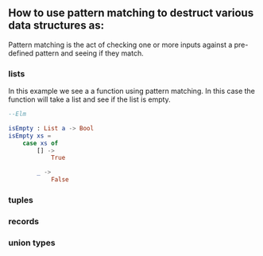 ## How to use pattern matching to destruct various data structures as:

Pattern matching is the act of checking one or more inputs against a pre-defined pattern and seeing if they match.

### lists

In this example we see a a function using pattern matching. In this case the function will take a list and see if the list is empty.

```elm
--Elm

isEmpty : List a -> Bool
isEmpty xs =
    case xs of
        [] ->
            True

        _ ->
            False
```

### tuples

### records

### union types
